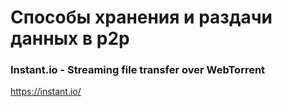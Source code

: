 # Способы хранения и раздачи данных в p2p

### Instant.io - Streaming file transfer over WebTorrent

https://instant.io/
